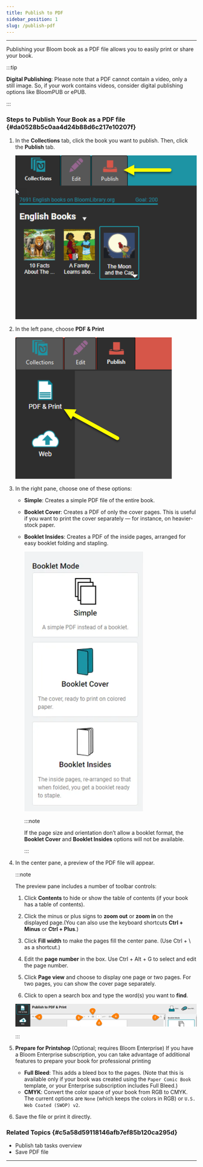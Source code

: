 ```yaml
---
title: Publish to PDF
sidebar_position: 1
slug: /publish-pdf
---
```




---


Publishing your Bloom book as a PDF file allows you to easily print or share your book. 


:::tip

**Digital Publishing**: Please note that a PDF cannot contain a video, only a still image. So, if your work contains videos, consider digital publishing options like BloomPUB or ePUB.

:::




### Steps to Publish Your Book as a PDF file {#da0528b5c0aa4d24b88d6c217e10207f}

1. In the **Collections** tab, click the book you want to publish. Then, click the **Publish** tab.

	![](./publish-pdf.e3ebb7bd-f81c-4c9a-88c3-8f5dae760240.png)

2. In the left pane, choose **PDF & Print**

	![](./publish-pdf.cbe59ece-3aa2-4b85-b7f4-960a56ce755a.png)

3. In the right pane, choose one of these options:
	- **Simple**: Creates a simple PDF file of the entire book.
	- **Booklet Cover**: Creates a PDF of only the cover pages. This is useful if you want to print the cover separately — for instance, on heavier-stock paper.
	- **Booklet Insides**: Creates a PDF of the inside pages, arranged for easy booklet folding and stapling.

		![](./publish-pdf.c05c6c8b-7e42-4d32-ba46-0ab582442329.png)


		:::note
		
		If the page size and orientation don’t allow a booklet format, the **Booklet Cover** and **Booklet Insides** options will not be available.
		
		:::
		
		

4. In the center pane, a preview of the PDF file will appear.

	:::note
	
	The preview pane includes a number of toolbar controls: 
	1. Click **Contents** to hide or show the table of contents (if your book has a table of contents).
	
	2. Click the minus or plus signs to **zoom out** or **zoom in** on the displayed page.(You can also use the keyboard shortcuts **Ctrl + Minus** or **Ctrl + Plus**.)
	
	3. Click **Fill width** to make the pages fill the center pane. (Use Ctrl + \ as a shortcut.)
	
	4. Edit the **page number** in the box. Use Ctrl + Alt + G to select and edit the page number.
	
	5. Click **Page view** and choose to display one page or two pages. For two pages, you can show the cover page separately.
	
	6. Click to open a search box and type the word(s) you want to **find**.
	
	![](./publish-pdf.c5282415-9cc8-4aeb-b80f-e9af160eaee1.png)
	
	:::
	
	

5. **Prepare for Printshop** (Optional; requires Bloom Enterprise)
If you have a Bloom Enterprise subscription, you can take advantage of additional features to prepare your book for professional printing
	- **Full Bleed**: This adds a bleed box to the pages. (Note that this is available only if your book was created using the `Paper Comic Book` template, or your Enterprise subscription includes Full Bleed.)
	- **CMYK**: Convert the color space of your book from RGB to CMYK. The current options are `None` (which keeps the colors in RGB) or `U.S. Web Coated (SWOP) v2`.
6. Save the file or print it directly.

### Related Topics {#c5a58d59118146afb7ef85b120ca295d}

- Publish tab tasks overview
- Save PDF file

---

